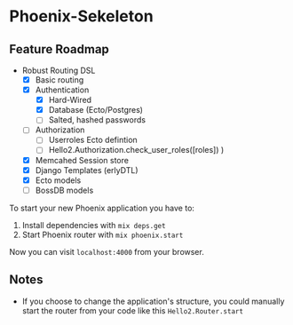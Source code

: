 # Phoenix-Sekeleton

## Feature Roadmap
- Robust Routing DSL
  - [x] Basic routing
  - [x] Authentication
    - [x] Hard-Wired
    - [x] Database (Ecto/Postgres)
    - [ ] Salted, hashed passwords
  - [ ] Authorization
    - [ ] Userroles Ecto defintion
    - [ ] Hello2.Authorization.check_user_roles([roles]) )
  - [x] Memcahed Session store
  - [x] Django Templates (erlyDTL)
  - [x] Ecto models
  - [ ] BossDB models

To start your new Phoenix application you have to:

1. Install dependencies with `mix deps.get`
2. Start Phoenix router with `mix phoenix.start`

Now you can visit `localhost:4000` from your browser.


## Notes

* If you choose to change the application's structure, you could manually start the router from your code like this `Hello2.Router.start`
